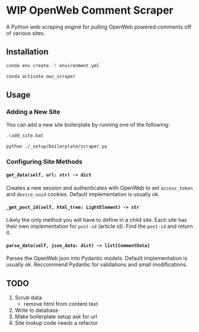# WIP OpenWeb Comment Scraper

A Python web scraping engine for pulling OpenWeb powered comments off of various sites.

## Installation

```sh
conda env create -f environment.yml

conda activate owc_scraper
```

## Usage

### Adding a New Site

You can add a new site boilerplate by running one of the following:

```sh
.\add_site.bat
```

```sh
python ./_setup/boilerplate/scraper.py
```

### Configuring Site Methods

#### `get_data(self, url: str) -> dict`

Creates a new session and authenticates with OpenWeb to set `access_token` and `device_uuid` cookies.
Default implementation is usually ok.

#### `_get_post_id(self, html_tree: LightElement) -> str`

Likely the only method you will have to define in a child site.
Each site has their own implementation for `post-id` (article id).
Find the `post-id` and return it.

#### `parse_data(self, json_data: dict) -> list[CommentData]`

Parses the OpenWeb json into Pydantic models.
Default implementation is usually ok.
Reccommend Pydantic for validations and small modifications.

## TODO

1. Scrub data
    - remove html from content.text
2. Write to database
3. Make boilerplate setup ask for url
4. Site lookup code needs a refactor